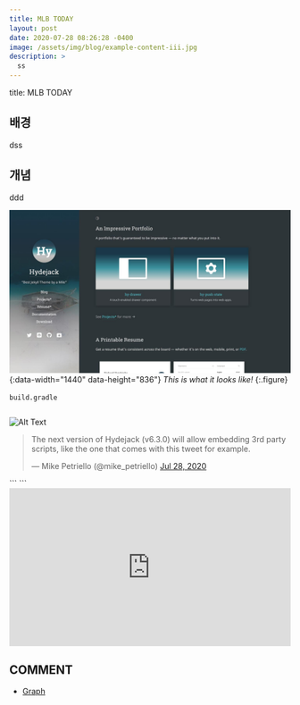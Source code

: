 ```yaml
---
title: MLB TODAY
layout: post
date: 2020-07-28 08:26:28 -0400
image: /assets/img/blog/example-content-iii.jpg
description: >
  ss
---
```


title: MLB TODAY

## 배경
dss

## 개념
ddd

![Dark Mode](/assets/img/blog/dark-mode.jpg){:data-width="1440" data-height="836"}
*This is what it looks like!*
{:.figure}

`build.gradle`
```

```

![Alt Text](https://media.giphy.com/media/vFKqnCdLPNOKc/giphy.gif)

<script async src="//platform.twitter.com/widgets.js" charset="utf-8"></script>
<blockquote class="twitter-tweet" data-lang="en">
  <p lang="en" dir="ltr">
    The next version of Hydejack (v6.3.0) will allow embedding 3rd party scripts,
    like the one that comes with this tweet for example.
  </p>
  &mdash; Mike Petriello (@mike_petriello)
  <a href="https://twitter.com/mike_petriello/status/1287899731650322432">Jul 28, 2020</a>
</blockquote>
```
```
<style>.embed-container { position: relative; padding-bottom: 56.25%; height: 0; overflow: hidden; max-width: 100%; } .embed-container iframe, .embed-container object, .embed-container embed { position: absolute; top: 0; left: 0; width: 100%; height: 100%; }</style><div class='embed-container'><iframe src='https://www.youtube.com/embed/5yfB8-N57xY' frameborder='0' allowfullscreen></iframe></div>

## COMMENT
* [Graph]

[Graph]: https://gmlwjd9405.github.io/2018/08/13/data-structure-graph.html
